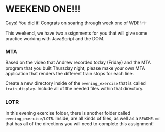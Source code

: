 # WEEKEND ONE!!!

Guys! You did it! Congrats on soaring through week one of WDI!:sparkles::sparkles:

This weekend, we have two assignments for you that will give some practice working with JavaScript and the DOM.

### MTA

Based on the video that Andrew recorded today (Friday) and the MTA program that you built Thursday night, please make your own MTA application that renders the different train stops for each line.

Create a new directory inside of the `evening_exercise`  that is called `train_display`. Include all of the needed files within that directory.

### LOTR

In this evening exercise folder, there is another folder called `evening_exercise/LOTR`. Inside, are all kinds of files, as well as a `README.md` that has all of the directions you will need to complete this assignment!
